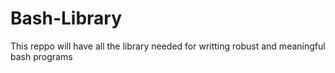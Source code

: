 # Bash-Library
This reppo will have all the library needed for writting robust and meaningful bash programs
